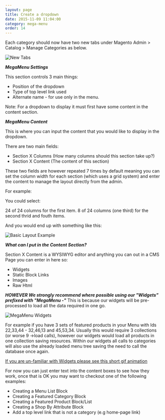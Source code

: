 ```yaml
---
layout: page
title: Create a dropdown
date: 2015-11-09 11:04:00
category: mega-menu
order: 14
---
```


Each category should now have two new tabs under Magento Admin > Catalog > Manage Categories as below.

![New Tabs](../assets/images/mega-menu/new-tabs.jpg "New Tabs")

***MegaMenu Settings***

This section controls 3 main things:

* Position of the dropdown
* Type of top level link used
* Alternate name - for use only in the menu.

Note: For a dropdown to display it must first have some content in the content section.

***MegaMenu Content***

This is where you can input the content that you would like to display in the dropdown.

There are two main fields:

* Section X Columns (How many columns should this section take up?)
* Section X Content (The content of this section)

These two fields are however repeated 7 times by default meaning you can set the column width for each section (which uses a grid system) and enter the content to manage the layout directly from the admin.

For example:

You could select:

24 of 24 columns for the first item.
8 of 24 columns (one third) for the second thrid and fouth items.

And you would end up with something like this:

![Basic Layout Example](../assets/images/mega-menu/basic-layout-example.jpg "Basic Layout Example")

***What can I put in the Content Section?***

Section X Content is a WYSIWYG editor and anything you can out in a CMS Page you can enter in here so:

* Widgets
* Static Block Links
* Images
* Raw Html

***HOWEVER We strongly recommend where possible using our "Widgets" prefixed with "MegaMenu -"*** This is because our widgets will be pre-processed to load all the data required in one go.

![MegaMenu Widgets](../assets/images/mega-menu/megamenu-widgets.jpg "MegaMenu Widgets")

For example if you have 3 sets of featured products in your Menu with Ids 22,33,44 - 32,46,13 and 45,53,34.
Usually this would require 3 collections (or worse 9 ->load calls), however our widgets would load all products in one collection saving resources.
Within our widgets all calls to categories will also use the already loaded menu tree saving the need to call the database once again.

[If you are un-familiar with Widgets please see this short gif animation](/mega-menu/using-a-widget-demo.html)

For now you can just enter text into the content boxes to see how they work, once that is OK you may want to checkout one of the following examples:

* Creating a Menu List Block
* Creating a Featured Category Block
* Creating a Featured Product Block/List
* Creating a Shop By Attribute Block
* Add a top level link that is not a category (e.g home-page link)